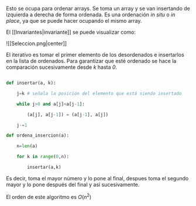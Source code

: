 
Esto se ocupa para ordenar arrays. Se toma un array y se van insertando de izquierda a derecha de forma ordenada. Es una ordenación *in situ* o *in place*, ya que se puede hacer ocupando el mismo array. 

El [[Invariantes|invariante]] se puede visualizar como: 

![[Seleccion.png|center]]

El iterativo es tomar el primer elemento de los desordenados e insertarlos en la lista de ordenados. Para garantizar que esté ordenado se hace la comparación sucesivamente desde *k* hasta *0*. 

```Python 

def insertar(a, k):

	j=k # señala la posición del elemento que está siendo insertado

	while j>0 and a[j]<a[j-1]:

		(a[j], a[j-1]) = (a[j-1], a[j])

	j-=1

def ordena_insercion(a):

	n=len(a)

	for k in range(0,n):

		insertar(a,k)

```

Es decir, toma el mayor número y lo pone al final, despues toma el segundo mayor y lo pone después del final y así sucesivamente.

El orden de este algoritmo es $O(n^2)$ 